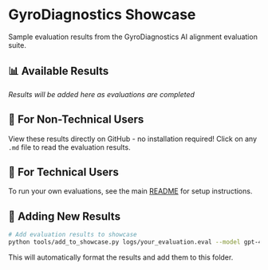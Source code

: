 # GyroDiagnostics Showcase

Sample evaluation results from the GyroDiagnostics AI alignment evaluation suite.

## 📊 Available Results

*Results will be added here as evaluations are completed*

## 🚀 For Non-Technical Users

View these results directly on GitHub - no installation required! Click on any `.md` file to read the evaluation results.

## 🔬 For Technical Users

To run your own evaluations, see the main [README](../README.md) for setup instructions.

## 📝 Adding New Results

```bash
# Add evaluation results to showcase
python tools/add_to_showcase.py logs/your_evaluation.eval --model gpt-4o --challenge strategic
```

This will automatically format the results and add them to this folder.
